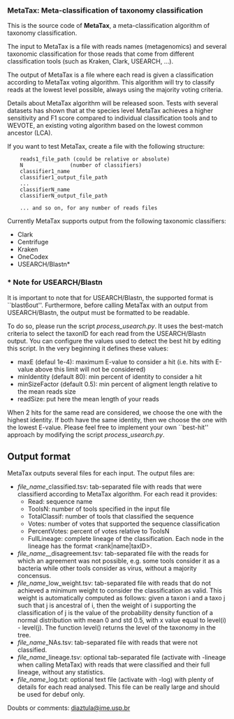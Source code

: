### MetaTax: Meta-classification of taxonomy classification ###

This is the source code of **MetaTax**, a meta-classification algorithm of taxonomy classification. 

The input to MetaTax is a file with reads names (metagenomics) and several taxonomic classification
for those reads that come from different classification tools (such as Kraken, Clark, USEARCH, ...).

The output of MetaTax is a file where each read is given a classification according to MetaTax voting
algorithm. This algorithm will try to classify reads at the lowest level possible, always using the 
majority voting criteria. 

Details about MetaTax algorithm will be released soon. Tests with several datasets has shown that 
at the species level MetaTax achieves a higher sensitivity and F1 score compared to individual 
classification tools and to WEVOTE, an existing voting algorithm based on the lowest common ancestor (LCA). 

If you want to test MetaTax, create a file with the following structure:

        reads1_file_path (could be relative or absolute)
        N               (number of classifiers)
        classifier1_name
        classifier1_output_file_path
        ...
        classifierN_name
        classifierN_output_file_path

        ... and so on, for any number of reads files

Currently MetaTax supports output from the following taxonomic classifiers:

* Clark
* Centrifuge
* Kraken
* OneCodex
* USEARCH/Blastn\*

### \* Note for USEARCH/Blastn ###

It is important to note that for USEARCH/Blastn, the supported format is ``blast6out''. Furthermore, before
calling MetaTax with an output from USEARCH/Blastn, the output must be formatted to be readable. 

To do so, please run the script *process_usearch.py*. It uses the best-match criteria to select the taxonID
for each read from the USEARCH/Blastn output. You can configure the values used to detect the best hit by
editing this script. In the very beginning it defines these values:

* maxE (defaul 1e-4): maximum E-value to consider a hit (i.e. hits with E-value above this limit will not be considered)
* minIdentity (default 80): min percent of identity to consider a hit
* minSizeFactor (default 0.5): min percent of aligment length relative to the mean reads size
* readSize: put here the mean length of your reads

When 2 hits for the same read are considered, we choose the one with the highest identity. If both have the same identity, 
then we choose the one with the lowest E-value. Please feel free to implement your own ``best-hit'' approach by modifying 
the script *process_usearch.py*.

## Output format ##

MetaTax outputs several files for each input. The output files are:

* *file_name*_classified.tsv: tab-separated file with reads that were classifierd according to MetaTax algorithm. For each read it provides:
  * Read: sequence name
  * ToolsN: number of tools specified in the input file
  * TotalClassif: number of tools that classified the sequence
  * Votes: number of votes that supported the sequence classification
  * PercentVotes: percent of votes relative to ToolsN
  * FullLineage: complete lineage of the classification. Each node in the lineage has the format <rank|name|taxID>.
* *file_name*__disagreement.tsv: tab-separated file with the reads for which an agreement was not possible, e.g. some 
tools consider it as a bacteria while other tools consider as virus, without a majority concensus.
* *file_name*_low_weight.tsv: tab-separated file with reads that do not achieved a minimum weight to consider the classification as valid. This
weight is automatically computed as follows: given a taxon i and a taxo j such that j is ancestral of i, then the weight of i supporting
the classification of j is the value of the probability density function of a normal distribution with mean 0 and std 0.5, with x value 
equal to level(i) - level(j). The function level() returns the level of the taxonomy in the tree. 
* *file_name*_NAs.tsv: tab-separated file with reads that were not classified.
* *file_name*_lineage.tsv: optional tab-separated file (activate with -lineage when calling MetaTax) with reads that were classified and their full lineage, without
any statistics.
* *file_name*_log.txt: optional text file (activate with -log) with plenty of details for each read analysed. This file can be really large and 
should be used for debuf only.

Doubts or comments: [diaztula@ime.usp.br](mailto:diaztula@ime.usp.br)
